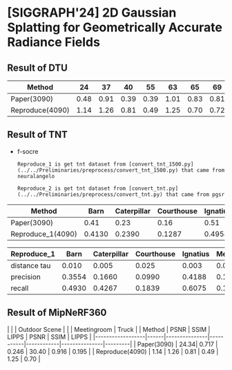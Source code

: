 # [SIGGRAPH'24] 2D Gaussian Splatting for Geometrically Accurate Radiance Fields


## Result of DTU

| Method              | 24   | 37   | 40   | 55   | 63   | 65   | 69   | 83   | 97   | 105  | 106  | 110  | 114  | 118  | 122  | Mean | Time(min)   |
|---------------------|------|------|------|------|------|------|------|------|------|------|------|------|------|------|------|------|-------------|
| Paper(3090)         | 0.48 | 0.91 | 0.39 | 0.39 | 1.01 | 0.83 | 0.81 | 1.36 | 1.27 | 0.76 | 0.70 | 1.40 | 0.40 | 0.76 | 0.52 | 0.80 | 10.9        |
| Reproduce(4090)     | 1.14 | 1.26 | 0.81 | 0.49 | 1.25 | 0.70 | 0.72 | 1.29 | 1.18 | 0.70 | 0.66 | 1.08 | 0.42 | 0.61 | 0.55 | 0.86 | -           |

## Result of TNT

- f-socre
  ```
  Reproduce_1 is get tnt dataset from [convert_tnt_1500.py](../../Preliminaries/preprocess/convert_tnt_1500.py) that came from neuralangelo

  Reproduce_2 is get tnt dataset from [convert_tnt.py](../../Preliminaries/preprocess/convert_tnt.py) that came from pgsr

  ```
  

| Method             | Barn   | Caterpillar   | Courthouse| Ignatius   | Meetingroom   | Truck   | Mean   | Time(min)   | 
|--------------------|--------|---------------|-----------|------------|---------------|---------|--------|-------------|
| Paper(3090)        | 0.41   | 0.23          | 0.16      | 0.51       | 0.17          | 0.45    | 0.32   | 15.5        |
| Reproduce_1(4090)  | 0.4130 | 0.2390        | 0.1287    | 0.4958     | 0.1684        | 0.4195  | 0.3107 | 10.08       | 


| Reproduce_1        | Barn   | Caterpillar   | Courthouse| Ignatius   | Meetingroom   | Truck   | Mean   |
|--------------------|--------|---------------|-----------|------------|---------------|---------|--------|
| distance tau       | 0.010  | 0.005         | 0.025     | 0.003      | 0.010         | 0.005   | 0.0097 |
| precision          | 0.3554 | 0.1660        | 0.0990    | 0.4188     | 0.1922        | 0.3453  | 0.2628 |
| recall             | 0.4930 | 0.4267        | 0.1839    | 0.6075     | 0.1499        | 0.4195  | 0.3801 |

## Result of MipNeRF360

|                  |      | Outdoor Scene |           |            | Meetingroom   | Truck   | 
| Method           | PSNR | SSIM          | LIPPS     | PSNR       | SSIM          | LIPPS   | 
|------------------|------|---------------|-----------|------------|---------------|---------|
| Paper(3090)      | 24.34| 0.717         | 0.246     | 30.40      | 0.916         | 0.195   | 
| Reproduce(4090)  | 1.14 | 1.26          | 0.81      | 0.49       | 1.25          | 0.70    | 
